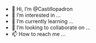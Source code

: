 - 👋 Hi, I’m @Castillopadron
- 👀 I’m interested in ...
- 🌱 I’m currently learning ...
- 💞️ I’m looking to collaborate on ...
- 📫 How to reach me ...

<!---
Castillopadron/Castillopadron is a ✨ special ✨ repository because its `README.md` (this file) appears on your GitHub profile.
You can click the Preview link to take a look at your changes.
--->
